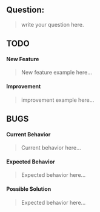<!--
Choose a one section below, write and delete the others, if you do not need.
And delete this comments
-->

## Question:

> write your question here.

## TODO


#### New Feature <!-- use 'TODO' label -->

> New feature example here... <!-- replace this text with new festure description -->

#### Improvement <!-- use 'improvement' label -->

> improvement example here... <!-- replace this text with Improvement description -->

## BUGS <!-- use 'bug' label -->

#### Current Behavior

> Current behavior here...

#### Expected Behavior

> Expected behavior here...

#### Possible Solution

> Expected behavior here...
